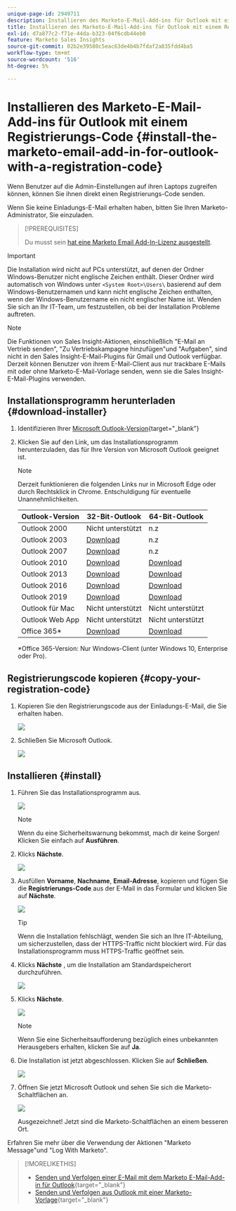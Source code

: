 ```yaml
---
unique-page-id: 2949711
description: Installieren des Marketo-E-Mail-Add-ins für Outlook mit einem Registrierungs-Code - Marketo Docs - Produktdokumentation
title: Installieren des Marketo-E-Mail-Add-ins für Outlook mit einem Registrierungs-Code
exl-id: d7a877c2-f71e-44da-b323-04f6cdb44eb0
feature: Marketo Sales Insights
source-git-commit: 02b2e39580c5eac63de4b4b7fdaf2a835fdd4ba5
workflow-type: tm+mt
source-wordcount: '516'
ht-degree: 5%

---
```


# Installieren des Marketo-E-Mail-Add-ins für Outlook mit einem Registrierungs-Code {#install-the-marketo-email-add-in-for-outlook-with-a-registration-code}

Wenn Benutzer auf die Admin-Einstellungen auf ihren Laptops zugreifen können, können Sie ihnen direkt einen Registrierungs-Code senden.

Wenn Sie keine Einladungs-E-Mail erhalten haben, bitten Sie Ihren Marketo-Administrator, Sie einzuladen.

>[!PREREQUISITES]
>
>Du musst sein [hat eine Marketo Email Add-In-Lizenz ausgestellt](/help/marketo/product-docs/marketo-sales-insight/msi-outlook-plugin/issue-a-marketo-email-add-in-license.md).

>[!IMPORTANT]
>
>Die Installation wird nicht auf PCs unterstützt, auf denen der Ordner Windows-Benutzer nicht englische Zeichen enthält. Dieser Ordner wird automatisch von Windows unter `<System Root>\Users\` basierend auf dem Windows-Benutzernamen und kann nicht englische Zeichen enthalten, wenn der Windows-Benutzername ein nicht englischer Name ist. Wenden Sie sich an Ihr IT-Team, um festzustellen, ob bei der Installation Probleme auftreten.

>[!NOTE]
>
>Die Funktionen von Sales Insight-Aktionen, einschließlich &quot;E-Mail an Vertrieb senden&quot;, &quot;Zu Vertriebskampagne hinzufügen&quot;und &quot;Aufgaben&quot;, sind nicht in den Sales Insight-E-Mail-Plugins für Gmail und Outlook verfügbar. Derzeit können Benutzer von ihrem E-Mail-Client aus nur trackbare E-Mails mit oder ohne Marketo-E-Mail-Vorlage senden, wenn sie die Sales Insight-E-Mail-Plugins verwenden.

## Installationsprogramm herunterladen {#download-installer}

1. Identifizieren Ihrer [Microsoft Outlook-Version](https://support.office.com/en-us/article/what-version-of-outlook-do-i-have-b3a9568c-edb5-42b9-9825-d48d82b2257c){target="_blank"}

1. Klicken Sie auf den Link, um das Installationsprogramm herunterzuladen, das für Ihre Version von Microsoft Outlook geeignet ist.

   >[!NOTE]
   >
   >Derzeit funktionieren die folgenden Links nur in Microsoft Edge oder durch Rechtsklick in Chrome. Entschuldigung für eventuelle Unannehmlichkeiten.

   | Outlook-Version | 32-Bit-Outlook | 64-Bit-Outlook |
   |---|---|---|
   | Outlook 2000 | Nicht unterstützt | n.z |
   | Outlook 2003 | [Download](https://munchkin.marketo.net/MarketoAddInSetup32.msi) | n.z |
   | Outlook 2007 | [Download](https://munchkin.marketo.net/MarketoAddInSetup32.msi) | n.z |
   | Outlook 2010 | [Download](https://munchkin.marketo.net/MarketoAddInSetup32.msi) | [Download](https://munchkin.marketo.net/MarketoAddInSetup64.msi) |
   | Outlook 2013 | [Download](https://munchkin.marketo.net/MarketoAddInSetup32.msi) | [Download](https://munchkin.marketo.net/MarketoAddInSetup64.msi) |
   | Outlook 2016 | [Download](https://munchkin.marketo.net/MarketoAddInSetup32.msi) | [Download](https://munchkin.marketo.net/MarketoAddInSetup64.msi) |
   | Outlook 2019 | [Download](https://munchkin.marketo.net/MarketoAddInSetup32.msi) | [Download](https://munchkin.marketo.net/MarketoAddInSetup64.msi) |
   | Outlook für Mac | Nicht unterstützt | Nicht unterstützt |
   | Outlook Web App | Nicht unterstützt | Nicht unterstützt |
   | Office 365* | [Download](https://munchkin.marketo.net/MarketoAddInSetup32.msi) | [Download](https://munchkin.marketo.net/MarketoAddInSetup64.msi) |

   *Office 365-Version: Nur Windows-Client (unter Windows 10, Enterprise oder Pro).

## Registrierungscode kopieren {#copy-your-registration-code}

1. Kopieren Sie den Registrierungscode aus der Einladungs-E-Mail, die Sie erhalten haben.

   ![](assets/image2016-7-22-10-3a45-3a10.png)

1. Schließen Sie Microsoft Outlook.

   ![](assets/ent-key-close-outlook-hand.png)

## Installieren {#install}

1. Führen Sie das Installationsprogramm aus.

   ![](assets/image2016-7-25-10-3a23-3a33.png)

   >[!NOTE]
   >
   >Wenn du eine Sicherheitswarnung bekommst, mach dir keine Sorgen! Klicken Sie einfach auf **Ausführen**.

1. Klicks **Nächste**.

   ![](assets/welcome-to-the-setup-wizard-hand.png)

1. Ausfüllen **Vorname**, **Nachname**, **Email-Adresse**, kopieren und fügen Sie die **Registrierungs-Code** aus der E-Mail in das Formular und klicken Sie auf **Nächste**.

   ![](assets/enter-your-information-hands.png)

   >[!TIP]
   >
   >Wenn die Installation fehlschlägt, wenden Sie sich an Ihre IT-Abteilung, um sicherzustellen, dass der HTTPS-Traffic nicht blockiert wird. Für das Installationsprogramm muss HTTPS-Traffic geöffnet sein.

1. Klicks **Nächste** , um die Installation am Standardspeicherort durchzuführen.

   ![](assets/select-installation-folder-hand.png)

1. Klicks **Nächste**.

   ![](assets/confirm-installation-hand.png)

   >[!NOTE]
   >
   >Wenn Sie eine Sicherheitsaufforderung bezüglich eines unbekannten Herausgebers erhalten, klicken Sie auf **Ja**.

1. Die Installation ist jetzt abgeschlossen. Klicken Sie auf **Schließen**.

   ![](assets/image2014-9-23-15-3a52-3a11.png)

1. Öffnen Sie jetzt Microsoft Outlook und sehen Sie sich die Marketo-Schaltflächen an.

   ![](assets/image2016-8-24-15-3a47-3a38.png)

   Ausgezeichnet! Jetzt sind die Marketo-Schaltflächen an einem besseren Ort.

Erfahren Sie mehr über die Verwendung der Aktionen &quot;Marketo Message&quot;und &quot;Log With Marketo&quot;.

>[!MORELIKETHIS]
>
>* [Senden und Verfolgen einer E-Mail mit dem Marketo E-Mail-Add-in für Outlook](/help/marketo/product-docs/marketo-sales-insight/msi-outlook-plugin/send-and-track-an-email-with-the-email-add-in-for-outlook.md){target="_blank"}
>* [Senden und Verfolgen aus Outlook mit einer Marketo-Vorlage](/help/marketo/product-docs/marketo-sales-insight/msi-outlook-plugin/send-and-track-from-outlook-using-a-marketo-template.md){target="_blank"}
